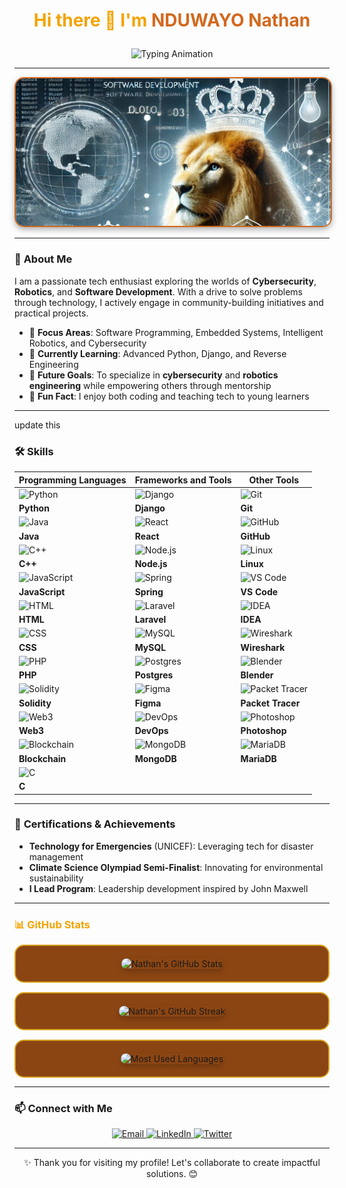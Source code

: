 # <p align="center"><span style="color: #F4A300;">Hi there 👋 I'm</span> <strong><span style="color: #D2691E;">NDUWAYO Nathan</span></strong></p>


<p align="center">
  <img src="https://readme-typing-svg.demolab.com?font=Fira+Code&size=22&duration=4000&pause=800&center=true&vCenter=true&width=500&lines=Cybersecurity+%7C+Robotics+Enthusiast;Software+Developer+%7C+Problem+Solver;Tech+for+Good+Advocate+%7C+Tech+Mentor;Welcome+to+my+GitHub!&colors=F4A300,DAA520,D2691E,8B4513" alt="Typing Animation" />
</p>




---

<div align="center">
  <img src="./images/banner.jpg" alt="Banner Image" style="max-width: 100%; border-radius: 15px; border: 2px solid #D2691E; box-shadow: 0px 4px 10px rgba(0, 0, 0, 0.3);" />
</div>


---

### 📖 **About Me**
I am a passionate tech enthusiast exploring the worlds of **Cybersecurity**, **Robotics**, and **Software Development**. With a drive to solve problems through technology, I actively engage in community-building initiatives and practical projects.

- 🌟 **Focus Areas**: Software Programming, Embedded Systems, Intelligent Robotics, and Cybersecurity
- 🌱 **Currently Learning**: Advanced Python, Django, and Reverse Engineering
- 🎯 **Future Goals**: To specialize in **cybersecurity** and **robotics engineering** while empowering others through mentorship
- 💬 **Fun Fact**: I enjoy both coding and teaching tech to young learners

---

update this 

### 🛠️ **Skills**

| **Programming Languages**        | **Frameworks and Tools**          | **Other Tools**                |
|----------------------------------|----------------------------------|--------------------------------|
| ![Python](https://skillicons.dev/icons?i=python&theme=dark)    | ![Django](https://skillicons.dev/icons?i=django&theme=dark)   | ![Git](https://skillicons.dev/icons?i=git&theme=dark)           |
| **Python**                       | **Django**                       | **Git**                        |
| ![Java](https://skillicons.dev/icons?i=java&theme=dark)        | ![React](https://skillicons.dev/icons?i=react&theme=dark)     | ![GitHub](https://skillicons.dev/icons?i=github&theme=dark)     |
| **Java**                         | **React**                        | **GitHub**                     |
| ![C++](https://skillicons.dev/icons?i=cpp&theme=dark)          | ![Node.js](https://skillicons.dev/icons?i=nodejs&theme=dark)   | ![Linux](https://skillicons.dev/icons?i=linux&theme=dark)       |
| **C++**                          | **Node.js**                      | **Linux**                      |
| ![JavaScript](https://skillicons.dev/icons?i=js&theme=dark)     | ![Spring](https://skillicons.dev/icons?i=spring&theme=dark)    | ![VS Code](https://skillicons.dev/icons?i=vscode&theme=dark)    |
| **JavaScript**                   | **Spring**                       | **VS Code**                    |
| ![HTML](https://skillicons.dev/icons?i=html&theme=dark)         | ![Laravel](https://skillicons.dev/icons?i=laravel&theme=dark)  | ![IDEA](https://skillicons.dev/icons?i=idea&theme=dark)         |
| **HTML**                         | **Laravel**                      | **IDEA**                       |
| ![CSS](https://skillicons.dev/icons?i=css&theme=dark)           | ![MySQL](https://skillicons.dev/icons?i=mysql&theme=dark)      | ![Wireshark](https://skillicons.dev/icons?i=wireshark&theme=dark)|
| **CSS**                          | **MySQL**                        | **Wireshark**                  |
| ![PHP](https://skillicons.dev/icons?i=php&theme=dark)           | ![Postgres](https://skillicons.dev/icons?i=postgres&theme=dark)| ![Blender](https://skillicons.dev/icons?i=blender&theme=dark)   |
| **PHP**                          | **Postgres**                     | **Blender**                    |
| ![Solidity](https://skillicons.dev/icons?i=solidity&theme=dark) | ![Figma](https://skillicons.dev/icons?i=figma&theme=dark)      | ![Packet Tracer](https://skillicons.dev/icons?i=packet-tracer&theme=dark)|
| **Solidity**                     | **Figma**                        | **Packet Tracer**              |
| ![Web3](https://skillicons.dev/icons?i=web3&theme=dark)         | ![DevOps](https://skillicons.dev/icons?i=devops&theme=dark)    | ![Photoshop](https://skillicons.dev/icons?i=photoshop&theme=dark)|
| **Web3**                         | **DevOps**                       | **Photoshop**                  |
| ![Blockchain](https://skillicons.dev/icons?i=blockchain&theme=dark) | ![MongoDB](https://skillicons.dev/icons?i=mongodb&theme=dark)  | ![MariaDB](https://skillicons.dev/icons?i=mariadb&theme=dark)   |
| **Blockchain**                   | **MongoDB**                      | **MariaDB**                    |
| ![C](https://skillicons.dev/icons?i=c&theme=dark)               |                                  |                                |
| **C**                            |                                  |                                |

---

### 🏅 **Certifications & Achievements**
- **Technology for Emergencies** (UNICEF): Leveraging tech for disaster management
- **Climate Science Olympiad Semi-Finalist**: Innovating for environmental sustainability
- **I Lead Program**: Leadership development inspired by John Maxwell

---

### <span style="color: #F4A300;">📊 <strong>GitHub Stats</strong></span>

<div align="center" style="border: 2px solid #DAA520; padding: 20px; background-color: #8B4513; border-radius: 15px;">
  <img src="https://github-readme-stats.vercel.app/api?username=nduwayo-nathan&show_icons=true&theme=radical" alt="Nathan's GitHub Stats" style="border-radius: 10px; box-shadow: 0px 4px 10px rgba(0, 0, 0, 0.2);" />
</div>

<div align="center" style="border: 2px solid #DAA520; padding: 20px; background-color: #8B4513; border-radius: 15px; margin-top: 15px;">
  <img src="https://github-readme-streak-stats.herokuapp.com/?user=nduwayo-nathan&theme=radical" alt="Nathan's GitHub Streak" style="border-radius: 10px; box-shadow: 0px 4px 10px rgba(0, 0, 0, 0.2);" />
</div>

<div align="center" style="border: 2px solid #DAA520; padding: 20px; background-color: #8B4513; border-radius: 15px; margin-top: 15px;">
  <img src="https://github-readme-stats.vercel.app/api/top-langs/?username=nduwayo-nathan&layout=compact&theme=radical" alt="Most Used Languages" style="border-radius: 10px; box-shadow: 0px 4px 10px rgba(0, 0, 0, 0.2);" />
</div>


---

### 📫 **Connect with Me**

<p align="center">
  <a href="mailto:nduwayonathan5@gmail.com">
    <img src="https://img.shields.io/badge/Email-D14836?style=for-the-badge&logo=gmail&logoColor=white" alt="Email" />
  </a>
  <a href="https://linkedin.com/in/nduwayonathan">
    <img src="https://img.shields.io/badge/LinkedIn-0077B5?style=for-the-badge&logo=linkedin&logoColor=white" alt="LinkedIn" />
  </a>
  <a href="https://twitter.com/YourTwitterHandle">
    <img src="https://img.shields.io/badge/Twitter-1DA1F2?style=for-the-badge&logo=twitter&logoColor=white" alt="Twitter" />
  </a>
</p>

---

<p align="center">✨ Thank you for visiting my profile! Let's collaborate to create impactful solutions. 😊</p>
